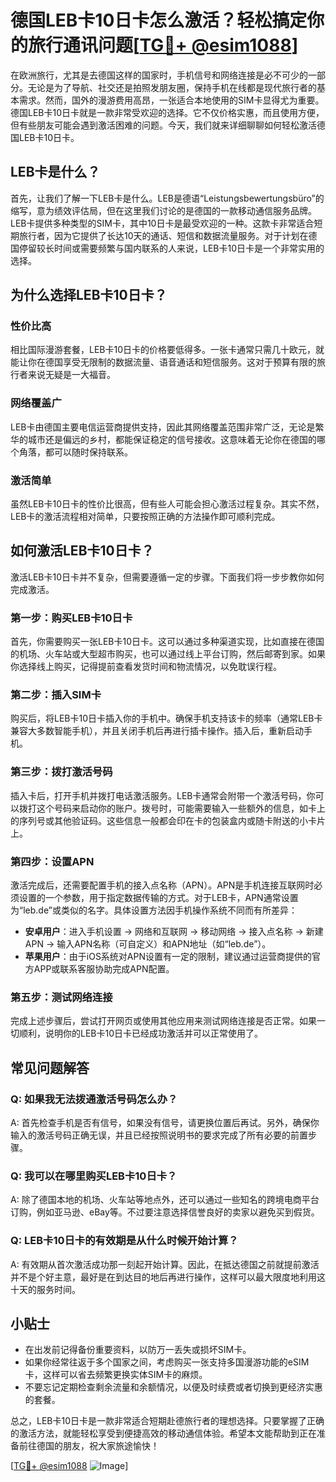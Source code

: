 # 德国LEB卡10日卡怎么激活？轻松搞定你的旅行通讯问题[[TG💪+ @esim1088](https://t.me/s/esim1088)]

在欧洲旅行，尤其是去德国这样的国家时，手机信号和网络连接是必不可少的一部分。无论是为了导航、社交还是拍照发朋友圈，保持手机在线都是现代旅行者的基本需求。然而，国外的漫游费用高昂，一张适合本地使用的SIM卡显得尤为重要。德国LEB卡10日卡就是一款非常受欢迎的选择。它不仅价格实惠，而且使用方便，但有些朋友可能会遇到激活困难的问题。今天，我们就来详细聊聊如何轻松激活德国LEB卡10日卡。

## LEB卡是什么？

首先，让我们了解一下LEB卡是什么。LEB是德语“Leistungsbewertungsbüro”的缩写，意为绩效评估局，但在这里我们讨论的是德国的一款移动通信服务品牌。LEB卡提供多种类型的SIM卡，其中10日卡是最受欢迎的一种。这款卡非常适合短期旅行者，因为它提供了长达10天的通话、短信和数据流量服务。对于计划在德国停留较长时间或需要频繁与国内联系的人来说，LEB卡10日卡是一个非常实用的选择。

## 为什么选择LEB卡10日卡？

### 性价比高

相比国际漫游套餐，LEB卡10日卡的价格要低得多。一张卡通常只需几十欧元，就能让你在德国享受无限制的数据流量、语音通话和短信服务。这对于预算有限的旅行者来说无疑是一大福音。

### 网络覆盖广

LEB卡由德国主要电信运营商提供支持，因此其网络覆盖范围非常广泛，无论是繁华的城市还是偏远的乡村，都能保证稳定的信号接收。这意味着无论你在德国的哪个角落，都可以随时保持联系。

### 激活简单

虽然LEB卡10日卡的性价比很高，但有些人可能会担心激活过程复杂。其实不然，LEB卡的激活流程相对简单，只要按照正确的方法操作即可顺利完成。

## 如何激活LEB卡10日卡？

激活LEB卡10日卡并不复杂，但需要遵循一定的步骤。下面我们将一步步教你如何完成激活。

### 第一步：购买LEB卡10日卡

首先，你需要购买一张LEB卡10日卡。这可以通过多种渠道实现，比如直接在德国的机场、火车站或大型超市购买，也可以通过线上平台订购，然后邮寄到家。如果你选择线上购买，记得提前查看发货时间和物流情况，以免耽误行程。

### 第二步：插入SIM卡

购买后，将LEB卡10日卡插入你的手机中。确保手机支持该卡的频率（通常LEB卡兼容大多数智能手机），并且关闭手机后再进行插卡操作。插入后，重新启动手机。

### 第三步：拨打激活号码

插入卡后，打开手机并拨打电话激活服务。LEB卡通常会附带一个激活号码，你可以拨打这个号码来启动你的账户。拨号时，可能需要输入一些额外的信息，如卡上的序列号或其他验证码。这些信息一般都会印在卡的包装盒内或随卡附送的小卡片上。

### 第四步：设置APN

激活完成后，还需要配置手机的接入点名称（APN）。APN是手机连接互联网时必须设置的一个参数，用于指定数据传输的方式。对于LEB卡，APN通常设置为“leb.de”或类似的名字。具体设置方法因手机操作系统不同而有所差异：

- **安卓用户**：进入手机设置 -> 网络和互联网 -> 移动网络 -> 接入点名称 -> 新建APN -> 输入APN名称（可自定义）和APN地址（如“leb.de”）。
- **苹果用户**：由于iOS系统对APN设置有一定的限制，建议通过运营商提供的官方APP或联系客服协助完成APN配置。

### 第五步：测试网络连接

完成上述步骤后，尝试打开网页或使用其他应用来测试网络连接是否正常。如果一切顺利，说明你的LEB卡10日卡已经成功激活并可以正常使用了。

## 常见问题解答

### Q: 如果我无法拨通激活号码怎么办？
A: 首先检查手机是否有信号，如果没有信号，请更换位置后再试。另外，确保你输入的激活号码正确无误，并且已经按照说明书的要求完成了所有必要的前置步骤。

### Q: 我可以在哪里购买LEB卡10日卡？
A: 除了德国本地的机场、火车站等地点外，还可以通过一些知名的跨境电商平台订购，例如亚马逊、eBay等。不过要注意选择信誉良好的卖家以避免买到假货。

### Q: LEB卡10日卡的有效期是从什么时候开始计算？
A: 有效期从首次激活成功那一刻起开始计算。因此，在抵达德国之前就提前激活并不是个好主意，最好是在到达目的地后再进行操作，这样可以最大限度地利用这十天的服务时间。

## 小贴士

- 在出发前记得备份重要资料，以防万一丢失或损坏SIM卡。
- 如果你经常往返于多个国家之间，考虑购买一张支持多国漫游功能的eSIM卡，这样可以省去频繁更换实体SIM卡的麻烦。
- 不要忘记定期检查剩余流量和余额情况，以便及时续费或者切换到更经济实惠的套餐。

总之，LEB卡10日卡是一款非常适合短期赴德旅行者的理想选择。只要掌握了正确的激活方法，就能轻松享受到便捷高效的移动通信体验。希望本文能帮助到正在准备前往德国的朋友，祝大家旅途愉快！

[[TG💪+ @esim1088](https://t.me/s/esim1088) ![Image](https://i.postimg.cc/4NQfJmqS/Snipaste-2025-05-13-00-14-12.png)]